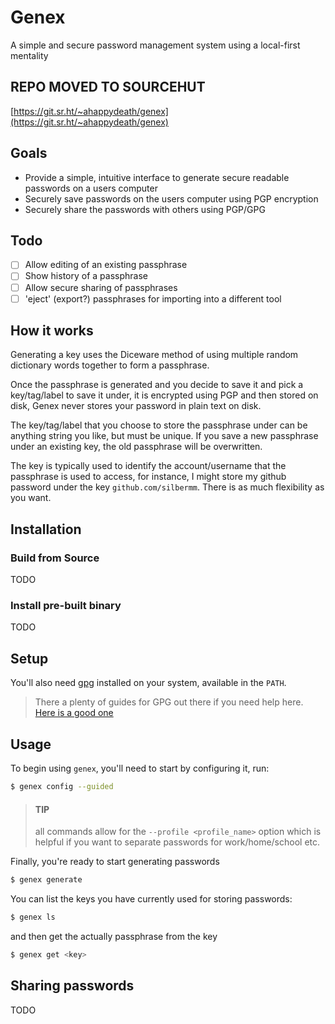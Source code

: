 # Genex

A simple and secure password management system using a local-first mentality

## REPO MOVED TO SOURCEHUT
[https://git.sr.ht/~ahappydeath/genex](https://git.sr.ht/~ahappydeath/genex)


## Goals
* Provide a simple, intuitive interface to generate secure readable passwords on a users computer
* Securely save passwords on the users computer using PGP encryption
* Securely share the passwords with others using PGP/GPG

## Todo
* [ ] Allow editing of an existing passphrase
* [ ] Show history of a passphrase
* [ ] Allow secure sharing of passphrases
* [ ] 'eject' (export?) passphrases for importing into a different tool

## How it works
Generating a key uses the Diceware method of using multiple random dictionary words together to form a passphrase.

Once the passphrase is generated and you decide to save it and pick a key/tag/label to save it under, it is encrypted using PGP and then stored on disk, Genex never stores your password in plain text on disk.

The key/tag/label that you choose to store the passphrase under can be anything string you like, but must be unique. If you save a new passphrase under an existing key, the old passphrase will be overwritten. 

The key is typically used to identify the account/username that the passphrase is used to access, for instance, I might store my github password under the key `github.com/silbermm`. There is as much flexibility as you want.

## Installation
### Build from Source
TODO

### Install pre-built binary
TODO

## Setup

You'll also need [gpg]() installed on your system, available in the `PATH`.
> There a plenty of guides for GPG out there if you need help here.
> [Here is a good one](https://gock.net/blog/2020/gpg-cheat-sheet/) 

## Usage
To begin using `genex`, you'll need to start by configuring it, run:
```bash
$ genex config --guided
```

> #### TIP
> all commands allow for the `--profile <profile_name>` option which is helpful if you want to separate passwords for work/home/school etc.

Finally, you're ready to start generating passwords
```bash
$ genex generate
```

You can list the keys you have currently used for storing passwords:
```bash
$ genex ls
```

and then get the actually passphrase from the key
```bash
$ genex get <key>
```

## Sharing passwords
TODO
